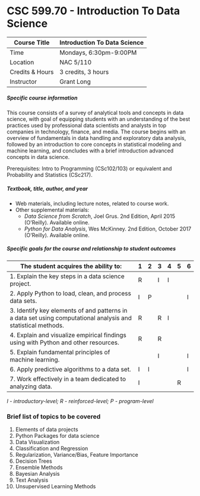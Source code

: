 # CSC 599.70 - Introduction To Data Science

| Course Title |Introduction To Data Science|
| --- | --- |
| Time | Mondays, 6:30pm-9:00PM|
| Location | NAC 5/110 |
| Credits & Hours | 3 credits, 3 hours |
| Instructor | Grant Long |

##### Specific course information
This course consists of a survey of analytical tools and concepts in data science, with goal of equipping students with an understanding of the best practices used by professional data scientists and analysts in top companies in technology, finance, and media. The course begins with an overview of fundamentals in data handling and exploratory data analysis, followed by an introduction to core concepts in statistical modeling and machine learning, and concludes with a brief introduction advanced concepts in data science.

Prerequisites: Intro to Programming (CSc102/103) or equivalent and Probability and Statistics (CSc217).

##### Textbook, title, author, and year
* Web materials, including lecture notes, related to course work.
* Other supplemental materials:
  * *Data Science from Scratch*, Joel Grus. 2nd Edition, April 2015 (O'Reilly). Available online.
  * *Python for Data Analysis*, Wes McKinney. 2nd Edition, October 2017 (O'Reilly). Available online.

##### Specific goals for the course and relationship to student outcomes

| The student acquires the ability to: |1|2|3|4|5|6|
|-|-|-|-|-|-|-|
| 1.	Explain the key steps in a data science project. | R | | I | I | | |
| 2.	Apply Python to load, clean, and process data sets.  | I | P | | | | I |
| 3.	Identify key elements of and patterns in a data set using computational analysis and statistical methods. | R | | R | I | | |
| 4.	Explain and visualize empirical findings using with Python and other resources. | R | | R | | | |
| 5.	Explain fundamental principles of machine learning.  | | | I | | | I |
| 6.	Apply predictive algorithms to a data set. | I | I | | | | I |
| 7.	Work effectively in a team dedicated to analyzing data. | I | | | | R | | |
*I - introductory-level; R - reinforced-level; P - program-level*

### Brief list of topics to be covered
1. Elements of data projects
2. Python Packages for data science
3. Data Visualization
4. Classification and Regression
5. Regularization, Variance/Bias, Feature Importance
6. Decision Trees
7. Ensemble Methods
8. Bayesian Analysis
9. Text Analysis
10. Unsupervised Learning Methods
